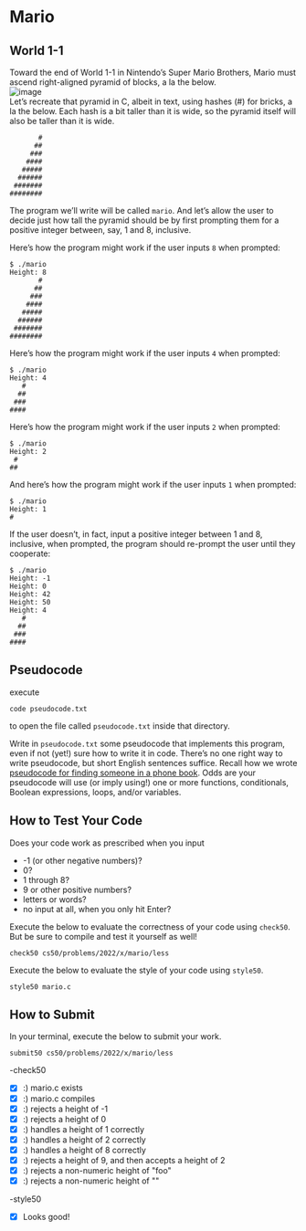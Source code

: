 # Mario
## World 1-1
Toward the end of World 1-1 in Nintendo’s Super Mario Brothers, Mario must ascend right-aligned pyramid of blocks, a la the below.  
![image](https://user-images.githubusercontent.com/70191060/178885461-a3dcd3fb-c47a-48f6-9b4b-1df137da6e89.png)  
Let’s recreate that pyramid in C, albeit in text, using hashes (#) for bricks, a la the below. Each hash is a bit taller than it is wide, so the pyramid itself will also be taller than it is wide.  
```
       #
      ##
     ###
    ####
   #####
  ######
 #######
########
```
The program we’ll write will be called `mario`. And let’s allow the user to decide just how tall the pyramid should be by first prompting them for a positive integer between, say, 1 and 8, inclusive.

Here’s how the program might work if the user inputs `8` when prompted:
```
$ ./mario
Height: 8
       #
      ##
     ###
    ####
   #####
  ######
 #######
########
```

Here’s how the program might work if the user inputs `4` when prompted:
```
$ ./mario
Height: 4
   #
  ##
 ###
####
```

Here’s how the program might work if the user inputs `2` when prompted:
```
$ ./mario
Height: 2
 #
##
```

And here’s how the program might work if the user inputs `1` when prompted:
```
$ ./mario
Height: 1
#
```

If the user doesn’t, in fact, input a positive integer between 1 and 8, inclusive, when prompted, the program should re-prompt the user until they cooperate:
```
$ ./mario
Height: -1
Height: 0
Height: 42
Height: 50
Height: 4
   #
  ##
 ###
####
```

## Pseudocode
execute
```
code pseudocode.txt
```
to open the file called `pseudocode.txt` inside that directory.

Write in `pseudocode.txt` some pseudocode that implements this program, even if not (yet!) sure how to write it in code. There’s no one right way to write pseudocode, but short English sentences suffice. Recall how we wrote [pseudocode for finding someone in a phone book](https://docs.google.com/presentation/d/1X3AMSenwZGSE6WxGpzoALAfMg2hmh1LYIJp3N2a1EYI/edit#slide=id.g41907da2bc_0_265). Odds are your pseudocode will use (or imply using!) one or more functions, conditionals, Boolean expressions, loops, and/or variables.

## How to Test Your Code
Does your code work as prescribed when you input

- -1 (or other negative numbers)?
- 0?
- 1 through 8?
- 9 or other positive numbers?
- letters or words?
- no input at all, when you only hit Enter?

Execute the below to evaluate the correctness of your code using `check50`. But be sure to compile and test it yourself as well!
```
check50 cs50/problems/2022/x/mario/less
```
Execute the below to evaluate the style of your code using `style50`.
```
style50 mario.c
```

## How to Submit
In your terminal, execute the below to submit your work.
```
submit50 cs50/problems/2022/x/mario/less
```
-check50
- [x] :) mario.c exists
- [x] :) mario.c compiles
- [x] :) rejects a height of -1
- [x] :) rejects a height of 0
- [x] :) handles a height of 1 correctly
- [x] :) handles a height of 2 correctly
- [x] :) handles a height of 8 correctly
- [x] :) rejects a height of 9, and then accepts a height of 2
- [x] :) rejects a non-numeric height of "foo"
- [x] :) rejects a non-numeric height of ""

-style50
- [x] Looks good!
